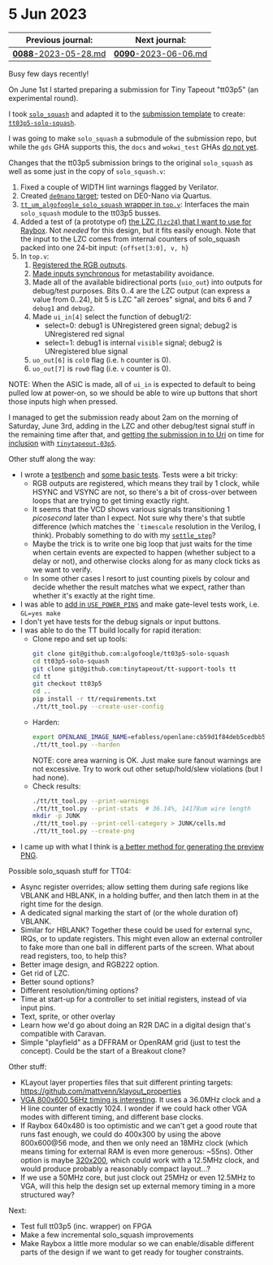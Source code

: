 # 5 Jun 2023

| Previous journal: | Next journal: |
|-|-|
| [**0088**-2023-05-28.md](./0088-2023-05-28.md) | [**0090**-2023-06-06.md](./0090-2023-06-06.md) |


Busy few days recently!

On June 1st I started preparing a submission for Tiny Tapeout "tt03p5" (an experimental round).

I took [`solo_squash`](https://github.com/algofoogle/solo_squash) and adapted it to the
[submission template](https://github.com/TinyTapeout/tt03p5-submission-template) to create:
[`tt03p5-solo-squash`](https://github.com/algofoogle/tt03p5-solo-squash).

I was going to make `solo_squash` a submodule of the submission repo, but while the `gds` GHA
supports this, the `docs` and `wokwi_test` GHAs
[do not yet](https://github.com/TinyTapeout/tt03p5-submission-template/pull/3).

Changes that the tt03p5 submission brings to the original `solo_squash` as well as some just in
the copy of `solo_squash.v`:
1.  Fixed a couple of WIDTH lint warnings flagged by Verilator.
2.  Created [`de0nano` target](https://github.com/algofoogle/solo_squash/tree/main/de0nano);
    tested on DE0-Nano via Quartus.
3.  [`tt_um_algofoogle_solo_squash` wrapper in `top.v`](https://github.com/algofoogle/tt03p5-solo-squash/blob/main/src/top.v):
    Interfaces the main `solo_squash` module to the tt03p5 busses.
4.  Added a test of (a prototype of)
    [the LZC (`lzc24`) that I want to use for Raybox](https://github.com/algofoogle/tt03p5-solo-squash/blob/main/src/lzc_fast.v).
    Not *needed* for this design, but it fits easily enough. Note that the input to the LZC comes from internal counters
    of solo_squash packed into one 24-bit input: `{offset[3:0], v, h}`
5.  In `top.v`:
    1.  [Registered the RGB outputs](https://github.com/algofoogle/tt03p5-solo-squash/blob/163eb866e6f9eb7d51b215f075e0b5d8e652645a/src/top.v#L22-L28).
    2.  [Made inputs synchronous](https://github.com/algofoogle/tt03p5-solo-squash/blob/163eb866e6f9eb7d51b215f075e0b5d8e652645a/src/top.v#L40-L46)
        for metastability avoidance.
    3.  Made all of the available bidirectional ports (`uio_out`) into outputs for debug/test purposes.
        Bits 0..4 are the LZC output (can express a value from 0..24), bit 5 is LZC "all zeroes" signal,
        and bits 6 and 7 `debug1` and `debug2`.
    4.  Made `ui_in[4]` select the function of debug1/2:
        *   select=0: debug1 is UNregistered green signal; debug2 is UNregistered red signal
        *   select=1: debug1 is internal `visible` signal; debug2 is UNregistered blue signal
    5.  `uo_out[6]` is `col0` flag (i.e. `h` counter is 0).
    6.  `uo_out[7]` is `row0` flag (i.e. `v` counter is 0).

NOTE: When the ASIC is made, all of `ui_in` is expected to default to being pulled low at power-on, so we should be
able to wire up buttons that short those inputs high when pressed.

I managed to get the submission ready about 2am on the morning of Saturday, June 3rd, adding in the LZC and
other debug/test signal stuff in the remaining time after that, and
[getting the submission in to Uri](https://github.com/TinyTapeout/tinytapeout-03p5/issues/16) on time
for [inclusion](https://github.com/TinyTapeout/tinytapeout-03p5#:~:text=Anton%20Maurovic%20(algofoogle)-,Solo%20Squash%20VGA,-game)
with [`tinytapeout-03p5`](https://github.com/TinyTapeout/tinytapeout-03p5).

Other stuff along the way:
*   I wrote a [testbench](https://github.com/algofoogle/tt03p5-solo-squash/blob/main/src/tb.v) and
    [some basic tests](https://github.com/algofoogle/tt03p5-solo-squash/blob/main/src/test.py).
    Tests were a bit tricky:
    *   RGB outputs are registered, which means they trail by 1 clock, while HSYNC and VSYNC are not,
        so there's a bit of cross-over between loops that are trying to get timing exactly right.
    *   It seems that the VCD shows various signals transitioning 1 *picosecond* later than I expect.
        Not sure why there's that subtle difference (which matches the `` `timescale `` resolution in the Verilog,
        I think). Probably something to do with my
        [`settle_step`](https://github.com/algofoogle/tt03p5-solo-squash/blob/163eb866e6f9eb7d51b215f075e0b5d8e652645a/src/test.py#L45)?
    *   Maybe the trick is to write one big loop that just waits for the time when certain events
        are expected to happen (whether subject to a delay or not), and otherwise clocks along for
        as many clock ticks as we want to verify.
    *   In some other cases I resort to just counting pixels by colour and decide whether the result
        matches what we expect, rather than whether it's exactly at the right time.
*   I was able to
    [add in `USE_POWER_PINS`](https://github.com/algofoogle/tt03p5-solo-squash/blob/163eb866e6f9eb7d51b215f075e0b5d8e652645a/src/tb.v#L59-L62)
    and make gate-level tests work, i.e. `GL=yes make`
*   I don't yet have tests for the debug signals or input buttons.
*   I was able to do the TT build locally for rapid iteration:
    *   Clone repo and set up tools:
        ```bash
        git clone git@github.com:algofoogle/tt03p5-solo-squash
        cd tt03p5-solo-squash
        git clone git@github.com:tinytapeout/tt-support-tools tt
        cd tt
        git checkout tt03p5
        cd ..
        pip install -r tt/requirements.txt
        ./tt/tt_tool.py --create-user-config
        ```
    *   Harden:
        ```bash
        export OPENLANE_IMAGE_NAME=efabless/openlane:cb59d1f84deb5cedbb5b0a3e3f3b4129a967c988-amd64
        ./tt/tt_tool.py --harden
        ```
        NOTE: core area warning is OK. Just make sure fanout warnings are not excessive. Try to work out other setup/hold/slew violations (but I had none).
    *   Check results:
        ```bash
        ./tt/tt_tool.py --print-warnings
        ./tt/tt_tool.py --print-stats  # 36.14%, 14178um wire length
        mkdir -p JUNK
        ./tt/tt_tool.py --print-cell-category > JUNK/cells.md
        ./tt/tt_tool.py --create-png
        ```
*   I came up with what I think is [a better method for generating the preview PNG](https://github.com/TinyTapeout/tt03p5-submission-template/pull/4).

   
Possible solo_squash stuff for TT04:
*   Async register overrides; allow setting them during safe regions like VBLANK and HBLANK,
    in a holding buffer, and then latch them in at the right time for the design.
*   A dedicated signal marking the start of (or the whole duration of) VBLANK.
*   Similar for HBLANK? Together these could be used for external sync, IRQs, or to update registers.
    This might even allow an external controller to fake more than one ball in different parts
    of the screen. What about read registers, too, to help this?
*   Better image design, and RGB222 option.
*   Get rid of LZC.
*   Better sound options?
*   Different resolution/timing options?
*   Time at start-up for a controller to set initial registers, instead of via input pins.
*   Text, sprite, or other overlay
*   Learn how we'd go about doing an R2R DAC in a digital design that's compatible with Caravan.
*   Simple "playfield" as a DFFRAM or OpenRAM grid (just to test the concept). Could be the start
    of a Breakout clone?


Other stuff:
*   KLayout layer properties files that suit different printing targets: https://github.com/mattvenn/klayout_properties
*   [VGA 800x600 56Hz timing is interesting](http://tinyvga.com/vga-timing/800x600@56Hz).
    It uses a 36.0MHz clock and a H line counter of exactly 1024.
    I wonder if we could hack other VGA modes with different timing, and different base clocks.
*   If Raybox 640x480 is too optimistic and we can't get a good route that runs fast enough,
    we could do 400x300 by using the above 800x600@56 mode, and then we only need an 18MHz clock
    (which means timing for external RAM is even more generous: ~55ns). Other option is maybe
    [320x200](http://tinyvga.com/vga-timing/640x400@70Hz), which could work with a 12.5MHz clock,
    and would produce probably a reasonably compact layout...?
*   If we use a 50MHz core, but just clock out 25MHz or even 12.5MHz to VGA, will this help the design
    set up external memory timing in a more structured way?

Next:
*   Test full tt03p5 (inc. wrapper) on FPGA
*   Make a few incremental solo_squash improvements
*   Make Raybox a little more modular so we can enable/disable different parts of the design
    if we want to get ready for tougher constraints.

